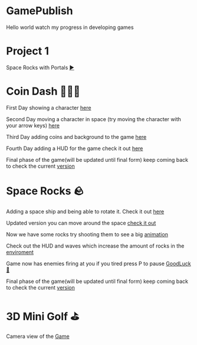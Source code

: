 # GamePublish
Hello world watch my progress in developing games


# Project 1
Space Rocks with Portals [▶️](spacerocks/spacerocksproject) 


# Coin Dash 🏃‍♂️💨
First Day showing a character [here](coindash/player_scene/) 


Second Day moving a character in space (try moving the character with your arrow keys) [here](coindash/player_sceneb/)


Third Day adding coins and background to the game [here](coindash/player_scenec/)

Fourth Day adding a HUD for the game check it out [here](coindash/player_scened/)

Final phase of the game(will be updated until final form) keep coming back to check the current [version](coindash/player_scenee/)

# Space Rocks 🪨
Adding a space ship and being able to rotate it. Check it out [here](spacerocks/space_rocks/)

Updated version you can move around the space [check it out](spacerocks/spacerocks_a/)

Now we have some rocks try shooting them to see a big [animation](spacerocks/spacerocks2)

Check out the HUD and waves which increase the amount of rocks in the [enviroment](spacerocks/spacerocks3)

Game now has enemies firing at you if you tired press P to pause [GoodLuck🫶](spacerocks/spacerocks4)

Final phase of the game(will be updated until final form) keep coming back to check the current [version](spacerocks/spacerocksf)


# 3D Mini Golf ⛳️

Camera view of the [Game](3dminigolf/holemain)
